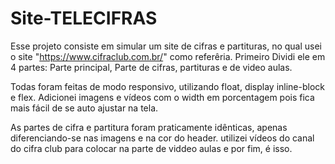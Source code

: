 # Site-TELECIFRAS
Esse projeto consiste em simular um site de cifras e partituras, no qual usei o site "https://www.cifraclub.com.br/"  como referêria.
Primeiro Dividi ele em 4 partes: Parte principal, Parte de cifras, partituras e de video aulas.

Todas foram feitas de modo responsivo, utilizando float, display inline-block e flex.
Adicionei imagens e vídeos com o width em porcentagem pois fica mais fácil de se auto ajustar na tela.

As partes de cifra e partitura foram praticamente idênticas, apenas diferenciando-se nas imagens e na cor do header.
utilizei vídeos do canal do cifra club para colocar na parte de viddeo aulas e por fim, é isso.
